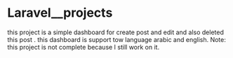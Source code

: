 # Laravel__projects
this project is a simple dashboard for create post and edit and also deleted this post .
this dashboard is support tow language arabic and english.
Note: this project is not complete because I still work on it.
